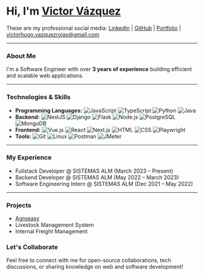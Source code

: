 # Hi, I'm [Victor Vázquez](https://www.linkedin.com/in/victorvar)

These are my professional social media:
[LinkedIn](https://www.linkedin.com/in/victorvar) | [GitHub](https://github.com/VictorVazquez512) | [Portfolio](https://www.victorvar.com) | <span style="color: blue;">victorhugo.vazquezrojas@gmail.com</span>


------

### About Me

I'm a Software Engineer with over **3 years of experience** building efficient and scalable web applications.

------

### Technologies & Skills

- **Programming Languages:** ![JavaScript](https://img.shields.io/badge/-JavaScript-f7df1e?logo=javascript&logoColor=black) ![TypeScript](https://img.shields.io/badge/-TypeScript-3178c6?logo=typescript&logoColor=white) ![Python](https://img.shields.io/badge/-Python-3776ab?logo=python&logoColor=white) ![Java](https://img.shields.io/badge/-Java-007396?logo=java&logoColor=white)
- **Backend:** ![NestJS](https://img.shields.io/badge/-NestJS-e0234e?logo=nestjs&logoColor=white) ![Django](https://img.shields.io/badge/-Django-092e20?logo=django&logoColor=white) ![Flask](https://img.shields.io/badge/-Flask-000000?logo=flask&logoColor=white) ![Node.js](https://img.shields.io/badge/-Node.js-339933?logo=node.js&logoColor=white) ![PostgreSQL](https://img.shields.io/badge/-PostgreSQL-336791?logo=postgresql&logoColor=white) ![MongoDB](https://img.shields.io/badge/-MongoDB-47a248?logo=mongodb&logoColor=white)
- **Frontend:** ![Vue.js](https://img.shields.io/badge/-Vue.js-4fc08d?logo=vue.js&logoColor=white) ![React](https://img.shields.io/badge/-React-61dafb?logo=react&logoColor=black) ![Next.js](https://img.shields.io/badge/-Next.js-000000?logo=next.js&logoColor=white) ![HTML](https://img.shields.io/badge/-HTML-e34f26?logo=html5&logoColor=white) ![CSS](https://img.shields.io/badge/-CSS-1572b6?logo=css3&logoColor=white) ![Playwright](https://img.shields.io/badge/-Playwright-2c0f75?logo=microsoftedge&logoColor=white)
- **Tools:** ![Git](https://img.shields.io/badge/-Git-f05032?logo=git&logoColor=white) ![Linux](https://img.shields.io/badge/-Linux-fcc624?logo=linux&logoColor=black) ![Postman](https://img.shields.io/badge/-Postman-ff6c37?logo=postman&logoColor=white) ![JMeter](https://img.shields.io/badge/-JMeter-d22128?logo=apachejmeter&logoColor=white)

------

### My Experience

- Fullstack Developer @ SISTEMAS ALM (March 2023 – Present)
- Backend Developer @ SISTEMAS ALM (May 2022 – March 2023)
- Software Engineering Intern @ SISTEMAS ALM (Dec 2021 – May 2022)

------

### Projects

- [Agroeasy](https://www.agroeasy.com.mx/inicio)
- Livestock Management System
- Internal Freight Management

### Let's Collaborate

Feel free to connect with me for open-source collaborations, tech discussions, or sharing knowledge on web and software development!



